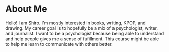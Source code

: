 
# About Me
Hello! I am Shiro.
I'm mostly interested in books, writing, KPOP, and drawing. My career goal is to hopefully be a mix of a psychologist, writer, and journalist. I want to be a psychologist because being able to understand and help people gives me a sense of fufillment. This course might be able to help me learn to communicate with others better.
